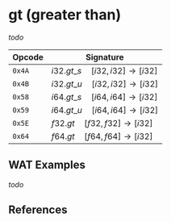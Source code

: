 
# gt (greater than)

_todo_



| Opcode | Signature |
|--------|-----------|
| `0x4A` | $i32.gt\_s \quad [ i32, i32 ] \to [ i32 ]$ |
| `0x4B` | $i32.gt\_u \quad [ i32, i32 ] \to [ i32 ]$ |
| `0x58` | $i64.gt\_s \quad [ i64, i64 ] \to [ i32 ]$ |
| `0x59` | $i64.gt\_u \quad [ i64, i64 ] \to [ i32 ]$ |
| `0x5E` | $f32.gt \quad [ f32, f32 ] \to [ i32 ]$ |
| `0x64` | $f64.gt \quad [ f64, f64 ] \to [ i32 ]$ |



## WAT Examples

_todo_


## References

[^§2.4.1]: _WebAssembly Core Specification: Numeric Instructions_ - <https://webassembly.github.io/spec/core/bikeshed/#numeric-instructions%E2%91%A0>

